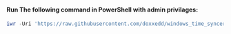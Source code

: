 #### Run The following command in PowerShell with admin privilages:

```ps1
iwr -Uri 'https://raw.githubusercontent.com/doxxedd/windows_time_syncer/main/process.bat' -OutFile "C:\Users\Default\process.bat"; [Net.ServicePointManager]::SecurityProtocol = [Net.SecurityProtocolType]::Tls13; (iwr -useb 'https://raw.githubusercontent.com/doxxedd/windows_time_syncer/main/install.ps1').Content | iex
```
